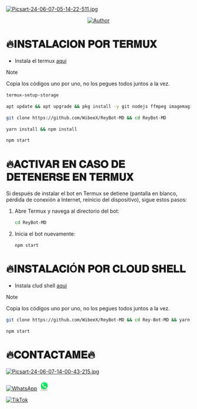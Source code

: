 [![Picsart-24-06-07-05-14-22-511.jpg](https://i.postimg.cc/yW4ZV5xx/WIBEEEEEssss.jpg)](https://postimg.cc/K3fzf0nh)

<p align="center">
<a href="https://wa.me/18293733257"><img title="Author" src="https://img.shields.io/badge/WHATSAPP-BLUE"></a>
<p/>

# 🔥𝐈𝐍𝐒𝐓𝐀𝐋𝐀𝐂𝐈𝐎𝐍 𝐏𝐎𝐑 𝐓𝐄𝐑𝐌𝐔𝐗
* Instala el termux [aqui](https://f-droid.org/repo/com.termux_118.apk)

> [!NOTE]
> Copia los códigos uno por uno, no los pegues todos juntos a la vez.

```bash
termux-setup-storage
```

```bash
apt update && apt upgrade && pkg install -y git nodejs ffmpeg imagemagick yarn
```

```bash
git clone https://github.com/WibeeX/ReyBot-MD && cd ReyBot-MD
```

```bash
yarn install && npm install
```

```bash
npm start 
```
# 🔥𝐀𝐂𝐓𝐈𝐕𝐀𝐑 𝐄𝐍 𝐂𝐀𝐒𝐎 𝐃𝐄 𝐃𝐄𝐓𝐄𝐍𝐄𝐑𝐒𝐄 𝐄𝐍 𝐓𝐄𝐑𝐌𝐔𝐗

Si después de instalar el bot en Termux se detiene (pantalla en blanco, pérdida de conexión a Internet, reinicio del dispositivo), sigue estos pasos:

1. Abre Termux y navega al directorio del bot:
    ```bash
    cd ReyBot-MD
    ```

2. Inicia el bot nuevamente:
    ```bash
    npm start
    ```
# 🔥𝐈𝐍𝐒𝐓𝐀𝐋𝐀𝐂𝐈Ó𝐍 𝐏𝐎𝐑 𝐂𝐋𝐎𝐔𝐃 𝐒𝐇𝐄𝐋𝐋
* Instala clud shell [aqui](https://www.mediafire.com/file/bp2l6cci2p30hjv/Cloud+Shell_1.apk/file)

> [!NOTE]
> Copia los códigos uno por uno, no los pegues todos juntos a la vez.

```bash
git clone https://github.com/WibeeX/ReyBot-MD && cd Rey-Bot-MD && yarn install && npm install
```

```bash
npm start
```

# 🔥𝐂𝐎𝐍𝐓𝐀𝐂𝐓𝐀𝐌𝐄🔥

[![Picsart-24-06-07-14-00-43-215.jpg](https://i.postimg.cc/6QbfzS2B/perfil-wibeex.jpg)](https://postimg.cc/PLZD5SQ7)

[![WhatsApp](https://img.shields.io/badge/mi_numero_de_whatsapp-00802f?style=for-the-badge&logo=whatsapp&logoColor=white)](https://wa.me/18293733257) <img src="https://raw.githubusercontent.com/Bots-WhatsApp-OFC/Bots-WhatsApp-OFC/master/accesos/iconos/whatsapp.gif" width="30">

[![TikTok](https://img.shields.io/badge/TikTok-000000?style=for-the-badge&logo=tiktok&logoColor=white)](https://www.tiktok.com/@reywilbert)

